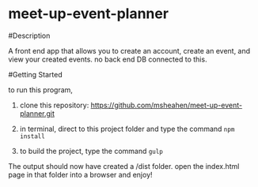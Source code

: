 # meet-up-event-planner

#Description

A front end app that allows you to create an account, create an event, and view your created events. no back end DB connected to this. 

#Getting Started

to run this program,

1. clone this repository: https://github.com/msheahen/meet-up-event-planner.git

2. in terminal, direct to this project folder and type the command
    ```npm install```

4. to build the project, type the command
    ```gulp```
	

The output should now have created a /dist folder.  open the index.html page in that folder into a browser and enjoy!
